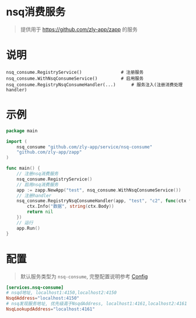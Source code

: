 
# nsq消费服务

> 提供用于 https://github.com/zly-app/zapp 的服务

# 说明

```text
nsq_consume.RegistryService()               # 注册服务
nsq_consume.WithNsqConsumeService()         # 启用服务
nsq_consume.RegistryNsqConsumeHandler(...)      # 服务注入(注册消费处理handler)
```

# 示例

```go
package main

import (
	nsq_consume "github.com/zly-app/service/nsq-consume"
	"github.com/zly-app/zapp"
)

func main() {
	// 注册nsq消费服务
	nsq_consume.RegistryService()
	// 启用nsq消费服务
	app := zapp.NewApp("test", nsq_consume.WithNsqConsumeService())
	// 注册handler
	nsq_consume.RegistryNsqConsumeHandler(app, "test", "c2", func(ctx *nsq_consume.Context) error {
		ctx.Info("数据", string(ctx.Body))
		return nil
	})
	// 运行
	app.Run()
}
```

# 配置

> 默认服务类型为 `nsq-consume`, 完整配置说明参考 [Config](./config.go)

```toml
[services.nsq-consume]
# nsqd地址, localhost1:4150,localhost2:4150
NsqdAddress="localhost:4150"
# nsq发现服务地址, 优先级高于NsqdAddress, localhost1:4161,localhost2:4161
NsqLookupdAddress="localhost:4161"
```
